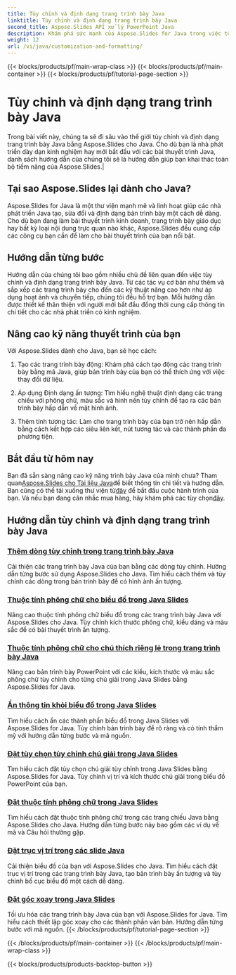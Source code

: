 ```yaml
---
title: Tùy chỉnh và định dạng trang trình bày Java
linktitle: Tùy chỉnh và định dạng trang trình bày Java
second_title: Aspose.Slides API xử lý PowerPoint Java
description: Khám phá sức mạnh của Aspose.Slides for Java trong việc tùy chỉnh và định dạng các slide Java. Tìm hiểu từng bước trong hướng dẫn của chúng tôi. Nâng cao kỹ năng thuyết trình của bạn.
weight: 12
url: /vi/java/customization-and-formatting/
---
```


{{< blocks/products/pf/main-wrap-class >}}
{{< blocks/products/pf/main-container >}}
{{< blocks/products/pf/tutorial-page-section >}}

# Tùy chỉnh và định dạng trang trình bày Java


 Trong bài viết này, chúng ta sẽ đi sâu vào thế giới tùy chỉnh và định dạng trang trình bày Java bằng Aspose.Slides cho Java. Cho dù bạn là nhà phát triển dày dạn kinh nghiệm hay mới bắt đầu với các bài thuyết trình Java, danh sách hướng dẫn của chúng tôi sẽ là hướng dẫn giúp bạn khai thác toàn bộ tiềm năng của Aspose.Slides.|

## Tại sao Aspose.Slides lại dành cho Java?

Aspose.Slides for Java là một thư viện mạnh mẽ và linh hoạt giúp các nhà phát triển Java tạo, sửa đổi và định dạng bản trình bày một cách dễ dàng. Cho dù bạn đang làm bài thuyết trình kinh doanh, trang trình bày giáo dục hay bất kỳ loại nội dung trực quan nào khác, Aspose.Slides đều cung cấp các công cụ bạn cần để làm cho bài thuyết trình của bạn nổi bật.

## Hướng dẫn từng bước

Hướng dẫn của chúng tôi bao gồm nhiều chủ đề liên quan đến việc tùy chỉnh và định dạng trang trình bày Java. Từ các tác vụ cơ bản như thêm và sắp xếp các trang trình bày cho đến các kỹ thuật nâng cao hơn như áp dụng hoạt ảnh và chuyển tiếp, chúng tôi đều hỗ trợ bạn. Mỗi hướng dẫn được thiết kế thân thiện với người mới bắt đầu đồng thời cung cấp thông tin chi tiết cho các nhà phát triển có kinh nghiệm.

## Nâng cao kỹ năng thuyết trình của bạn

Với Aspose.Slides dành cho Java, bạn sẽ học cách:

1. Tạo các trang trình bày động: Khám phá cách tạo động các trang trình bày bằng mã Java, giúp bản trình bày của bạn có thể thích ứng với việc thay đổi dữ liệu.

2. Áp dụng Định dạng ấn tượng: Tìm hiểu nghệ thuật định dạng các trang chiếu với phông chữ, màu sắc và hình nền tùy chỉnh để tạo ra các bản trình bày hấp dẫn về mặt hình ảnh.

3. Thêm tính tương tác: Làm cho trang trình bày của bạn trở nên hấp dẫn bằng cách kết hợp các siêu liên kết, nút tương tác và các thành phần đa phương tiện.

## Bắt đầu từ hôm nay

 Bạn đã sẵn sàng nâng cao kỹ năng trình bày Java của mình chưa? Tham quan[Aspose.Slides cho Tài liệu Java](https://reference.aspose.com/slides/java/)để biết thông tin chi tiết và hướng dẫn. Bạn cũng có thể tải xuống thư viện từ[đây](https://releases.aspose.com/slides/java/) để bắt đầu cuộc hành trình của bạn. Và nếu bạn đang cân nhắc mua hàng, hãy khám phá các tùy chọn[đây](https://purchase.aspose.com/buy).

## Hướng dẫn tùy chỉnh và định dạng trang trình bày Java
### [Thêm dòng tùy chỉnh trong trang trình bày Java](./adding-custom-lines-java-slides/)
Cải thiện các trang trình bày Java của bạn bằng các dòng tùy chỉnh. Hướng dẫn từng bước sử dụng Aspose.Slides cho Java. Tìm hiểu cách thêm và tùy chỉnh các dòng trong bản trình bày để có hình ảnh ấn tượng.
### [Thuộc tính phông chữ cho biểu đồ trong Java Slides](./font-properties-for-chart-java-slides/)
Nâng cao thuộc tính phông chữ biểu đồ trong các trang trình bày Java với Aspose.Slides cho Java. Tùy chỉnh kích thước phông chữ, kiểu dáng và màu sắc để có bài thuyết trình ấn tượng.
### [Thuộc tính phông chữ cho chú thích riêng lẻ trong trang trình bày Java](./font-properties-individual-legend-java-slides/)
Nâng cao bản trình bày PowerPoint với các kiểu, kích thước và màu sắc phông chữ tùy chỉnh cho từng chú giải trong Java Slides bằng Aspose.Slides for Java.
### [Ẩn thông tin khỏi biểu đồ trong Java Slides](./hide-information-chart-java-slides/)
Tìm hiểu cách ẩn các thành phần biểu đồ trong Java Slides với Aspose.Slides for Java. Tùy chỉnh bản trình bày để rõ ràng và có tính thẩm mỹ với hướng dẫn từng bước và mã nguồn.
### [Đặt tùy chọn tùy chỉnh chú giải trong Java Slides](./set-legend-custom-options-java-slides/)
Tìm hiểu cách đặt tùy chọn chú giải tùy chỉnh trong Java Slides bằng Aspose.Slides for Java. Tùy chỉnh vị trí và kích thước chú giải trong biểu đồ PowerPoint của bạn.
### [Đặt thuộc tính phông chữ trong Java Slides](./setting-font-properties-java-slides/)
Tìm hiểu cách đặt thuộc tính phông chữ trong các trang chiếu Java bằng Aspose.Slides cho Java. Hướng dẫn từng bước này bao gồm các ví dụ về mã và Câu hỏi thường gặp.
### [Đặt trục vị trí trong các slide Java](./setting-position-axis-java-slides/)
Cải thiện biểu đồ của bạn với Aspose.Slides cho Java. Tìm hiểu cách đặt trục vị trí trong các trang trình bày Java, tạo bản trình bày ấn tượng và tùy chỉnh bố cục biểu đồ một cách dễ dàng.
### [Đặt góc xoay trong Java Slides](./setting-rotation-angle-java-slides/)
Tối ưu hóa các trang trình bày Java của bạn với Aspose.Slides for Java. Tìm hiểu cách thiết lập góc xoay cho các thành phần văn bản. Hướng dẫn từng bước với mã nguồn.
{{< /blocks/products/pf/tutorial-page-section >}}

{{< /blocks/products/pf/main-container >}}
{{< /blocks/products/pf/main-wrap-class >}}

{{< blocks/products/products-backtop-button >}}
